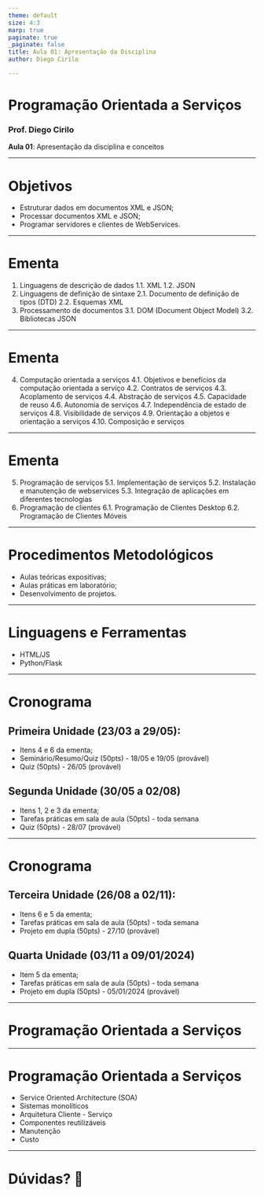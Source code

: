 ```yaml
---
theme: default
size: 4:3
marp: true
paginate: true
_paginate: false
title: Aula 01: Apresentação da Disciplina
author: Diego Cirilo

---
```

<style>
img {
  display: block;
  margin: 0 auto;
}
</style>

# <!-- fit --> Programação Orientada a Serviços

### Prof. Diego Cirilo

**Aula 01**: Apresentação da disciplina e conceitos

---
# Objetivos
- Estruturar dados em documentos XML e JSON;
- Processar documentos XML e JSON;
- Programar servidores e clientes de WebServices.

---
# Ementa
1. Linguagens de descrição de dados
    1.1. XML
    1.2. JSON
2. Linguagens de definição de sintaxe
    2.1. Documento de definição de tipos (DTD)
    2.2. Esquemas XML
3. Processamento de documentos
    3.1. DOM (Document Object Model)
    3.2. Bibliotecas JSON

---
# Ementa
4. Computação orientada a serviços
    4.1. Objetivos e benefícios da computação orientada a serviço
    4.2. Contratos de serviços
    4.3. Acoplamento de serviços
    4.4. Abstração de serviços
    4.5. Capacidade de reuso
    4.6. Autonomia de serviços
    4.7. Independência de estado de serviços
    4.8. Visibilidade de serviços
    4.9. Orientação a objetos e orientação a serviços
    4.10. Composição e serviços

---
# Ementa
5. Programação de serviços
    5.1. Implementação de serviços
    5.2. Instalação e manutenção de webservices
    5.3. Integração de aplicações em diferentes tecnologias
6. Programação de clientes
    6.1. Programação de Clientes Desktop
    6.2. Programação de Clientes Móveis

---
# Procedimentos Metodológicos

- Aulas teóricas expositivas;
- Aulas práticas em laboratório;
- Desenvolvimento de projetos.

---
# Linguagens e Ferramentas
- HTML/JS
- Python/Flask

---
# Cronograma

## Primeira Unidade (23/03 a 29/05):
- Itens 4 e 6 da ementa;
- Seminário/Resumo/Quiz (50pts) - 18/05 e 19/05 (provável)
- Quiz (50pts) - 26/05 (provável)

## Segunda Unidade (30/05 a 02/08)
- Itens 1, 2 e 3 da ementa;
- Tarefas práticas em sala de aula (50pts) - toda semana
- Quiz (50pts) - 28/07 (provável)

---
# Cronograma

## Terceira Unidade (26/08 a 02/11):
- Itens 6 e 5 da ementa;
- Tarefas práticas em sala de aula (50pts) - toda semana
- Projeto em dupla (50pts) - 27/10 (provável)

## Quarta Unidade (03/11 a 09/01/2024)
- Item 5 da ementa;
- Tarefas práticas em sala de aula (50pts) - toda semana
- Projeto em dupla (50pts) - 05/01/2024 (provável)

---

# <!-- fit --> Programação Orientada a Serviços

---

# Programação Orientada a Serviços

- Service Oriented Architecture (SOA)
- Sistemas monolíticos
- Arquitetura Cliente - Serviço
- Componentes reutilizáveis
- Manutenção
- Custo

---

# <!--fit--> Dúvidas? 🤔
